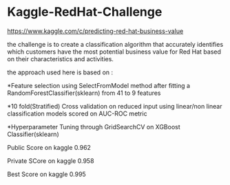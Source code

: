 # Kaggle-RedHat-Challenge

https://www.kaggle.com/c/predicting-red-hat-business-value

the challenge is to create a classification algorithm that accurately identifies which customers have the most potential business value for Red Hat based on their characteristics and activities.

the approach used here is based on :

*Feature selection using SelectFromModel method after fitting a RandomForestClassifier(sklearn) from 41 to 9 features

*10 fold(Stratified) Cross validation on reduced input using linear/non linear classification models scored on AUC-ROC metric

*Hyperparameter Tuning through GridSearchCV on XGBoost Classifier(sklearn)

Public Score on kaggle 0.962

Private SCore on kaggle 0.958

Best Score on kaggle 0.995
